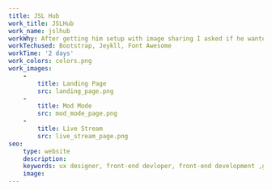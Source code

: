 ```yaml
---
title: JSL Hub
work_title: JSLHub
work_name: jslhub
workWhy: After getting him setup with image sharing I asked if he wanted a perosnal website.  With the limited copywriteing still was able to make a site just for him.
workTechused: Bootstrap, Jeykll, Font Awesome
workTime: '2 days'
work_colors: colors.png
work_images:
    -
        title: Landing Page
        src: landing_page.png
    -
        title: Mod Mode
        src: mod_mode_page.png
    -
        title: Live Stream
        src: live_stream_page.png
seo:
    type: website
    description:
    keywords: ux designer, front-end devloper, front-end development ,gamer, streamer, youtuber
    image:
---
```

